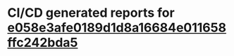 # CI/CD generated reports for [e058e3afe0189d1d8a16684e011658ffc242bda5](https://github.com/hydephp/develop/commit/e058e3afe0189d1d8a16684e011658ffc242bda5)
